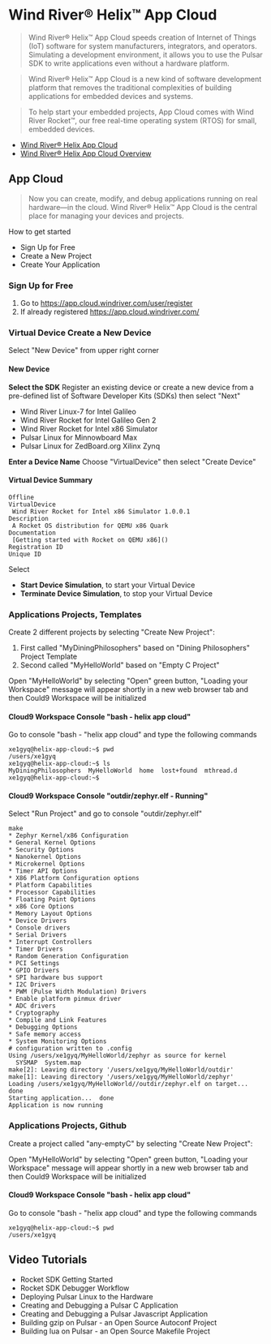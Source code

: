 Wind River® Helix™ App Cloud
==

> Wind River® Helix™ App Cloud speeds creation of Internet of Things (IoT) software for system manufacturers, integrators, and operators. Simulating a development environment, it allows you to use the Pulsar SDK to write applications even without a hardware platform.

> Wind River® Helix™ App Cloud is a new kind of software development platform that removes the traditional complexities of building applications for embedded devices and systems.

> To help start your embedded projects, App Cloud comes with Wind River Rocket™, our free real-time operating system (RTOS) for small, embedded devices.

- [Wind River® Helix App Cloud](http://www.windriver.com/products/helix/app-cloud/)
- [Wind River® Helix App Cloud Overview](http://www.windriver.com/products/product-overviews/wr-app-cloud_overview.pdf)

## App Cloud

> Now you can create, modify, and debug applications running on real hardware—in the cloud. Wind River® Helix™ App Cloud is the central place for managing your devices and projects.

How to get started

- Sign Up for Free
- Create a New Project
- Create Your Application

### Sign Up for Free

1. Go to https://app.cloud.windriver.com/user/register
2. If already registered https://app.cloud.windriver.com/

### Virtual Device Create a New Device

Select "New Device" from upper right corner

#### New Device

__Select the SDK__ Register an existing device or create a new device from a pre-defined list of Software Developer Kits (SDKs) then select "Next"

- Wind River Linux-7 for Intel Galileo
- Wind River Rocket for Intel Galileo Gen 2
- Wind River Rocket for Intel x86 Simulator
- Pulsar Linux for Minnowboard Max
- Pulsar Linux for ZedBoard.org Xilinx Zynq

__Enter a Device Name__ Choose "VirtualDevice" then select "Create Device"

#### Virtual Device Summary

    Offline
    VirtualDevice
     Wind River Rocket for Intel x86 Simulator 1.0.0.1
    Description
     A Rocket OS distribution for QEMU x86 Quark
    Documentation
     [Getting started with Rocket on QEMU x86]()
    Registration ID
    Unique ID

Select

 - __Start Device Simulation__, to start your Virtual Device
 - __Terminate Device Simulation__, to stop your Virtual Device

### Applications Projects, Templates

Create 2 different projects by selecting "Create New Project":

1. First called "MyDiningPhilosophers" based on "Dining Philosophers" Project Template
2. Second called "MyHelloWorld" based on "Empty C Project"

Open "MyHelloWorld" by selecting "Open" green button, "Loading your Workspace" message will appear shortly in a new web browser tab and then Could9 Workspace will be initialized

#### __Cloud9 Workspace__ Console "bash - helix app cloud"

Go to console "bash - "helix app cloud" and type the following commands

    xe1gyq@helix-app-cloud:~$ pwd
    /users/xe1gyq
    xe1gyq@helix-app-cloud:~$ ls
    MyDiningPhilosophers  MyHelloWorld  home  lost+found  mthread.d
    xe1gyq@helix-app-cloud:~$ 


#### __Cloud9 Workspace__ Console "outdir/zephyr.elf - Running"

Select "Run Project" and go to console "outdir/zephyr.elf"

    make
    * Zephyr Kernel/x86 Configuration
    * General Kernel Options
    * Security Options
    * Nanokernel Options
    * Microkernel Options
    * Timer API Options
    * X86 Platform Configuration options
    * Platform Capabilities
    * Processor Capabilities
    * Floating Point Options
    * x86 Core Options
    * Memory Layout Options
    * Device Drivers
    * Console drivers
    * Serial Drivers
    * Interrupt Controllers
    * Timer Drivers
    * Random Generation Configuration
    * PCI Settings
    * GPIO Drivers
    * SPI hardware bus support
    * I2C Drivers
    * PWM (Pulse Width Modulation) Drivers
    * Enable platform pinmux driver
    * ADC drivers
    * Cryptography
    * Compile and Link Features
    * Debugging Options
    * Safe memory access
    * System Monitoring Options
    # configuration written to .config
    Using /users/xe1gyq/MyHelloWorld/zephyr as source for kernel
      SYSMAP  System.map
    make[2]: Leaving directory '/users/xe1gyq/MyHelloWorld/outdir'
    make[1]: Leaving directory '/users/xe1gyq/MyHelloWorld/zephyr'
    Loading /users/xe1gyq/MyHelloWorld//outdir/zephyr.elf on target...  done
    Starting application...  done
    Application is now running

### Applications Projects, Github

Create a project called "any-emptyC" by selecting "Create New Project":

Open "MyHelloWorld" by selecting "Open" green button, "Loading your Workspace" message will appear shortly in a new web browser tab and then Could9 Workspace will be initialized

#### __Cloud9 Workspace__ Console "bash - helix app cloud"

Go to console "bash - "helix app cloud" and type the following commands

    xe1gyq@helix-app-cloud:~$ pwd
    /users/xe1gyq


## Video Tutorials

- Rocket SDK Getting Started
- Rocket SDK Debugger Workflow
- Deploying Pulsar Linux to the Hardware
- Creating and Debugging a Pulsar C Application
- Creating and Debugging a Pulsar Javascript Application
- Building gzip on Pulsar - an Open Source Autoconf Project
- Building lua on Pulsar - an Open Source Makefile Project